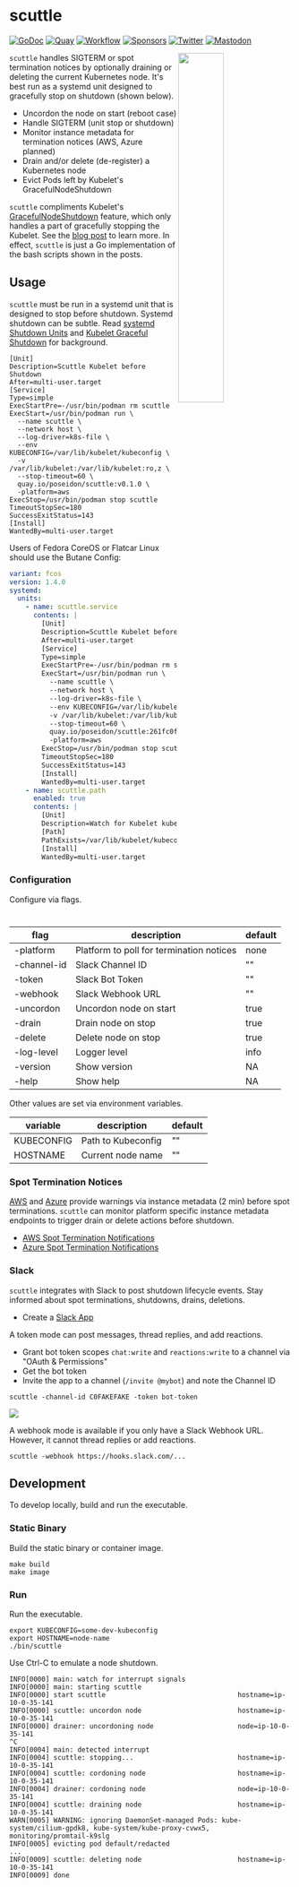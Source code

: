 # scuttle
[![GoDoc](https://pkg.go.dev/badge/github.com/poseidon/scuttle.svg)](https://pkg.go.dev/github.com/poseidon/scuttle)
[![Quay](https://img.shields.io/badge/container-quay-green)](https://quay.io/repository/poseidon/scuttle)
[![Workflow](https://github.com/poseidon/scuttle/actions/workflows/test.yaml/badge.svg)](https://github.com/poseidon/scuttle/actions/workflows/test.yaml?query=branch%3Amain)
[![Sponsors](https://img.shields.io/github/sponsors/poseidon?logo=github)](https://github.com/sponsors/poseidon)
[![Twitter](https://img.shields.io/badge/follow-news-1da1f2?logo=twitter)](https://twitter.com/poseidonlabs)
[![Mastodon](https://img.shields.io/badge/follow-news-6364ff?logo=mastodon)](https://fosstodon.org/@poseidon)

<img align="right" src="https://storage.googleapis.com/poseidon/scuttle.png" width="40%">

`scuttle` handles SIGTERM or spot termination notices by optionally draining or deleting the current Kubernetes node. It's best run as a systemd unit designed to gracefully stop on shutdown (shown below).

* Uncordon the node on start (reboot case)
* Handle SIGTERM (unit stop or shutdown)
* Monitor instance metadata for termination notices (AWS, Azure planned)
* Drain and/or delete (de-register) a Kubernetes node
* Evict Pods left by Kubelet's GracefulNodeShutdown

`scuttle` compliments Kubelet's [GracefulNodeShutdown](https://kubernetes.io/docs/concepts/architecture/nodes/#graceful-node-shutdown) feature, which only handles a part of gracefully stopping the Kubelet. See the [blog post](https://www.psdn.io/posts/kubelet-graceful-shutdown/) to learn more. In effect, `scuttle` is just a Go implementation of the bash scripts shown in the posts.

## Usage

`scuttle` must be run in a systemd unit that is designed to stop before shutdown. Systemd shutdown can be subtle. Read [systemd Shutdown Units](https://www.psdn.io/posts/systemd-shutdown-unit/) and [Kubelet Graceful Shutdown](https://www.psdn.io/posts/kubelet-graceful-shutdown/) for background.

```systemd
[Unit]
Description=Scuttle Kubelet before Shutdown
After=multi-user.target
[Service]
Type=simple
ExecStartPre=-/usr/bin/podman rm scuttle
ExecStart=/usr/bin/podman run \
  --name scuttle \
  --network host \
  --log-driver=k8s-file \
  --env KUBECONFIG=/var/lib/kubelet/kubeconfig \
  -v /var/lib/kubelet:/var/lib/kubelet:ro,z \
  --stop-timeout=60 \
  quay.io/poseidon/scuttle:v0.1.0 \
  -platform=aws
ExecStop=/usr/bin/podman stop scuttle
TimeoutStopSec=180
SuccessExitStatus=143
[Install]
WantedBy=multi-user.target
```

Users of Fedora CoreOS or Flatcar Linux should use the Butane Config:

```yaml
variant: fcos
version: 1.4.0
systemd:
  units:
    - name: scuttle.service
      contents: |
        [Unit]
        Description=Scuttle Kubelet before Shutdown
        After=multi-user.target
        [Service]
        Type=simple
        ExecStartPre=-/usr/bin/podman rm scuttle
        ExecStart=/usr/bin/podman run \
          --name scuttle \
          --network host \
          --log-driver=k8s-file \
          --env KUBECONFIG=/var/lib/kubelet/kubeconfig \
          -v /var/lib/kubelet:/var/lib/kubelet:ro,z \
          --stop-timeout=60 \
          quay.io/poseidon/scuttle:261fc0f \
          -platform=aws
        ExecStop=/usr/bin/podman stop scuttle
        TimeoutStopSec=180
        SuccessExitStatus=143
        [Install]
        WantedBy=multi-user.target
    - name: scuttle.path
      enabled: true
      contents: |
        [Unit]
        Description=Watch for Kubelet kubeconfig
        [Path]
        PathExists=/var/lib/kubelet/kubeconfig
        [Install]
        WantedBy=multi-user.target
```

### Configuration

Configure via flags.

| flag        | description  | default      |
|-------------|--------------|--------------|
| -platform   | Platform to poll for termination notices | none |
| -channel-id | Slack Channel ID       | ""   |
| -token      | Slack Bot Token        | ""   |
| -webhook    | Slack Webhook URL      | ""   |
| -uncordon   | Uncordon node on start | true |
| -drain      | Drain node on stop     | true |
| -delete     | Delete node on stop    | true |
| -log-level  | Logger level | info |
| -version    | Show version | NA   |
| -help       | Show help    | NA   |

Other values are set via environment variables.

| variable   | description            | default   |
|------------|------------------------|-----------|
| KUBECONFIG | Path to Kubeconfig     | ""        |
| HOSTNAME   | Current node name      | ""        |

### Spot Termination Notices

[AWS](https://aws.amazon.com/blogs/aws/new-ec2-spot-instance-termination-notices/) and [Azure](https://learn.microsoft.com/en-us/azure/virtual-machine-scale-sets/virtual-machine-scale-sets-terminate-notification) provide warnings via instance metadata (2 min) before spot terminations. `scuttle` can monitor platform specific instance metadata endpoints to trigger drain or delete actions before shutdown.

* [AWS Spot Termination Notifications](https://docs.aws.amazon.com/AWSEC2/latest/UserGuide/spot-instance-termination-notices.html)
* [Azure Spot Termination Notifications](https://learn.microsoft.com/en-us/azure/virtual-machine-scale-sets/virtual-machine-scale-sets-terminate-notification#get-terminate-notifications)

### Slack

`scuttle` integrates with Slack to post shutdown lifecycle events. Stay informed about spot terminations, shutdowns, drains, deletions.

* Create a [Slack App](https://api.slack.com/apps)

A token mode can post messages, thread replies, and add reactions.

* Grant bot token scopes `chat:write` and `reactions:write` to a channel via "OAuth & Permissions"
* Get the bot token
* Invite the app to a channel (`/invite @mybot`) and note the Channel ID

```
scuttle -channel-id C0FAKEFAKE -token bot-token
```

<img src="https://storage.googleapis.com/poseidon/scuttle-slack.png">

A webhook mode is available if you only have a Slack Webhook URL. However, it cannot thread replies or add reactions.

```
scuttle -webhook https://hooks.slack.com/...
```

## Development

To develop locally, build and run the executable.

### Static Binary

Build the static binary or container image.

```
make build
make image
```

### Run

Run the executable.

```
export KUBECONFIG=some-dev-kubeconfig
export HOSTNAME=node-name
./bin/scuttle
```

Use Ctrl-C to emulate a node shutdown.

```
INFO[0000] main: watch for interrupt signals
INFO[0000] main: starting scuttle
INFO[0000] start scuttle                                 hostname=ip-10-0-35-141
INFO[0000] scuttle: uncordon node                        hostname=ip-10-0-35-141
INFO[0000] drainer: uncordoning node                     node=ip-10-0-35-141
^C
INFO[0004] main: detected interrupt
INFO[0004] scuttle: stopping...                          hostname=ip-10-0-35-141
INFO[0004] scuttle: cordoning node                       hostname=ip-10-0-35-141
INFO[0004] drainer: cordoning node                       node=ip-10-0-35-141
INFO[0004] scuttle: draining node                        hostname=ip-10-0-35-141
WARN[0005] WARNING: ignoring DaemonSet-managed Pods: kube-system/cilium-gpdk8, kube-system/kube-proxy-cvwx5, monitoring/promtail-k9slg
INFO[0005] evicting pod default/redacted
...
INFO[0009] scuttle: deleting node                        hostname=ip-10-0-35-141
INFO[0009] done
```
